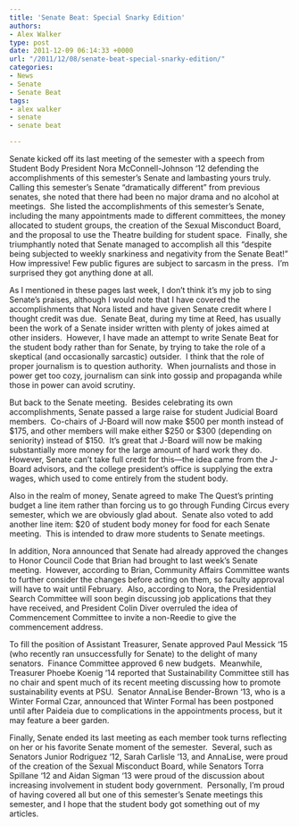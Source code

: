 ```yaml
---
title: 'Senate Beat: Special Snarky Edition'
authors:
- Alex Walker
type: post
date: 2011-12-09 06:14:33 +0000
url: "/2011/12/08/senate-beat-special-snarky-edition/"
categories:
- News
- Senate
- Senate Beat
tags:
- alex walker
- senate
- senate beat

---
```

Senate kicked off its last meeting of the semester with a speech from Student Body President Nora McConnell-Johnson ‘12 defending the accomplishments of this semester’s Senate and lambasting yours truly.  Calling this semester’s Senate “dramatically different” from previous senates, she noted that there had been no major drama and no alcohol at meetings.  She listed the accomplishments of this semester’s Senate, including the many appointments made to different committees, the money allocated to student groups, the creation of the Sexual Misconduct Board, and the proposal to use the Theatre building for student space.  Finally, she triumphantly noted that Senate managed to accomplish all this “despite being subjected to weekly snarkiness and negativity from the Senate Beat!” How impressive! Few public figures are subject to sarcasm in the press.  I’m surprised they got anything done at all.

As I mentioned in these pages last week, I don’t think it’s my job to sing Senate’s praises, although I would note that I have covered the accomplishments that Nora listed and have given Senate credit where I thought credit was due.  Senate Beat, during my time at Reed, has usually been the work of a Senate insider written with plenty of jokes aimed at other insiders.  However, I have made an attempt to write Senate Beat for the student body rather than for Senate, by trying to take the role of a skeptical (and occasionally sarcastic) outsider.  I think that the role of proper journalism is to question authority.  When journalists and those in power get too cozy, journalism can sink into gossip and propaganda while those in power can avoid scrutiny.

But back to the Senate meeting.  Besides celebrating its own accomplishments, Senate passed a large raise for student Judicial Board members.  Co-chairs of J-Board will now make $500 per month instead of $175, and other members will make either $250 or $300 (depending on seniority) instead of $150.  It’s great that J-Board will now be making substantially more money for the large amount of hard work they do.  However, Senate can’t take full credit for this—the idea came from the J-Board advisors, and the college president’s office is supplying the extra wages, which used to come entirely from the student body.

Also in the realm of money, Senate agreed to make The Quest’s printing budget a line item rather than forcing us to go through Funding Circus every semester, which we are obviously glad about.  Senate also voted to add another line item: $20 of student body money for food for each Senate meeting.  This is intended to draw more students to Senate meetings.

In addition, Nora announced that Senate had already approved the changes to Honor Council Code that Brian had brought to last week’s Senate meeting.  However, according to Brian, Community Affairs Committee wants to further consider the changes before acting on them, so faculty approval will have to wait until February.  Also, according to Nora, the Presidential Search Committee will soon begin discussing job applications that they have received, and President Colin Diver overruled the idea of Commencement Committee to invite a non-Reedie to give the commencement address.

To fill the position of Assistant Treasurer, Senate approved Paul Messick ‘15 (who recently ran unsuccessfully for Senate) to the delight of many senators.  Finance Committee approved 6 new budgets.  Meanwhile, Treasurer Phoebe Koenig ‘14 reported that Sustainability Committee still has no chair and spent much of its recent meeting discussing how to promote sustainability events at PSU.  Senator AnnaLise Bender-Brown ‘13, who is a Winter Formal Czar, announced that Winter Formal has been postponed until after Paideia due to complications in the appointments process, but it may feature a beer garden.

Finally, Senate ended its last meeting as each member took turns reflecting on her or his favorite Senate moment of the semester.  Several, such as Senators Junior Rodriguez ‘12, Sarah Carlisle ‘13, and AnnaLise, were proud of the creation of the Sexual Misconduct Board, while Senators Torra Spillane ‘12 and Aidan Sigman ‘13 were proud of the discussion about increasing involvement in student body government.  Personally, I’m proud of having covered all but one of this semester’s Senate meetings this semester, and I hope that the student body got something out of my articles.